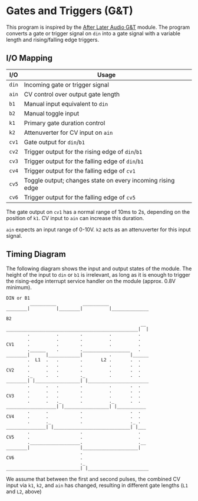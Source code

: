 # Gates and Triggers (G&T)

This program is inspired by the [After Later Audio G&T](https://afterlateraudio.com/products/gt-gates-and-triggers)
module.  The program converts a gate or trigger signal on `din` into a gate signal with a variable length and
rising/falling edge triggers.

## I/O Mapping

| I/O           | Usage
|---------------|-------------------------------------------------------------------|
| `din`         | Incoming gate or trigger signal                                   |
| `ain`         | CV control over output gate length                                |
| `b1`          | Manual input equivalent to `din`                                  |
| `b2`          | Manual toggle input                                               |
| `k1`          | Primary gate duration control                                     |
| `k2`          | Attenuverter for CV input on `ain`                                |
| `cv1`         | Gate output for `din`/`b1`                                        |
| `cv2`         | Trigger output for the rising edge of `din`/`b1`                  |
| `cv3`         | Trigger output for the falling edge of `din`/`b1`                 |
| `cv4`         | Trigger output for the falling edge of `cv1`                      |
| `cv5`         | Toggle output; changes state on every incoming rising edge        |
| `cv6`         | Trigger output for the falling edge of `cv5`                      |

The gate output on `cv1` has a normal range of 10ms to 2s, depending on the position of `k1`.  CV input to `ain` can
increase this duration.

`ain` expects an input range of 0-10V.  `k2` acts as an attenuverter for this input signal.


## Timing Diagram

The following diagram shows the input and output states of the module.  The height of the input to `din` or `b1` is
irrelevant, as long as it is enough to trigger the rising-edge interrupt service handler on the module (approx. 0.8V
minimum).

```
DIN or B1
         __________          __________
________|          |________|          |______________

B2
                                                   __
__________________________________________________|  |
        .          .        .          .          .
        .          .        .          .          .
CV1     .          .        .          .          .
        .______    .        .__________________   .
________|      |____________|          .       |______
        .  L1  .   .        .       L2 .       .  .
        .      .   .        .          .       .  .
CV2     .      .   .        .          .       .  .
        ._     .   .        ._         .       .  .
________| |_________________| |_______________________
        .      .   .        .          .       .  .
        .      .   .        .          .       .  .
CV3     .      .   .        .          .       .  .
        .      .   ._       .          ._      .  .
___________________| |_________________| |___________
        .      .            .                  .  .
CV4     .      .            .                  .  .
        .      ._           .                  ._ .
_______________| |_____________________________| |___
        .                   .                     .
CV5     .                   .                     .
        .___________________.                     .__
________|                   |_____________________|
                            .
CV6                         .
                            ._
____________________________| |_______________________
```

We assume that between the first and second pulses, the combined CV input via `k1`, `k2`, and `ain` has changed,
resulting in different gate lengths (`L1` and `L2`, above)
